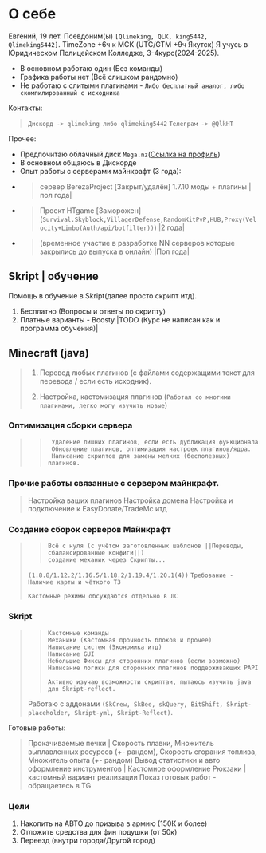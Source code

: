
<!---
QlimeKing/QlimeKing is a ✨ special ✨ repository because its `README.md` (this file) appears on your GitHub profile.
You can click the Preview link to take a look at your changes.
--->
# О себе
Евгений, 19 лет. Псевдоним(ы) `[Qlimeking, QLK, king5442, Qlimeking5442]`. TimeZone +6ч к МСК (UTC/GTM +9ч Якутск)
Я учусь в Юридическом Полицейском Колледже, 3-4курс(2024-2025).

- В основном работаю один (Без команды)
- Графика работы нет (Всё слишком рандомно)
- Не работаю с слитыми плагинами - `Либо бесплатный аналог, либо скомпилированный с исходника`

Контакты:
> `Дискорд -> qlimeking либо qlimeking5442`
> `Телеграм -> @QlkHT`

Прочее:
- Предпочитаю облачный диск `Mega.nz`([Ссылка на профиль](https://mega.nz/C!TNQCVA4B))
- В основном общаюсь в Дискорде
- Опыт работы с серверами майнкрафт (3 года):
- > сервер BerezaProject [Закрыт/удалён] 1.7.10 моды + плагины |пол года|
- > Проект HTgame [Заморожен] (`Survival.Skyblock,VillagerDefense,RandomKitPvP,HUB,Proxy(Velocity+Limbo(Auth/api/botfilter))`) |2 года|
- > (временное участие в разработке NN серверов которые закрылись до выпуска в онлайн) |Пол года|

## Skript | обучение
Помощь в обучение в Skript(далее просто скрипт итд).
1. Бесплатно (Вопросы и ответы по скрипту)
2. Платные варианты - Boosty |TODO (Курс не написан как и программа обучения)|

## Minecraft (java)
>
> 1. Перевод любых плагинов (с файлами содержащими текст для перевода / если есть исходник).
>
> 2. Настройка, кастомизация плагинов (`Работал со многими плагинами, легко могу изучить новые`)
>
### Оптимизация сборки сервера 
> > ```
> >  Удаление лишних плагинов, если есть дубликация функционала
> >  Обновление плагинов, оптимизация настроек плагинов/ядра.
> >  Написание скриптов для замены мелких (бесполезных) плагинов.
> > ```
>
### Прочие работы связанные с сервером майнкрафт.
> Настройка ваших плагинов
> Настройка домена 
> Настройка и подключение к EasyDonate/TradeMc
> итд
### Создание сборок серверов Майнкрафт
> > ```
> > Всё с нуля (с учётом заготовленных шаблонов ||Переводы, сбалансированные конфиги||)
> > создание механик через Скрипты...
> > ```
>
> ```(1.8.8/1.12.2/1.16.5/1.18.2/1.19.4/1.20.1(4))```
> ```Требование - Наличие карты и чёткого ТЗ```
> 
> `Кастомные режимы обсуждаются отдельно в ЛС`
### Skript
> > ```
> > Кастомные команды 
> > Механики (Кастомная прочность блоков и прочее)
> > Написание систем (Экономика итд)
> > Написание GUI 
> > Небольшие Фиксы для сторонних плагинов (если возможно)
> > Написание логики для сторонних плагинов поддерживающих PAPI
> > ```
> > `Активно изучаю возможности скриптаи, пытаюсь изучить java для Skript-reflect.`
> 
> Работаю с аддонами `(SkCrew, SkBee, skQuery, BitShift, Skript-placeholder, Skript-yml, Skript-Reflect)`.

Готовые работы:
> Прокачиваемые печки | Скорость плавки, Множитель выплавленных ресурсов (+- рандом), Скорость сгорания топлива, Множитель опыта (+- рандом) 
> Вывод статистики и авто оформление инструментов | Кастомное оформление
> Рюкзаки | кастомный вариант реализации
Показ готовых работ - обращаетесь в TG

### Цели
1. Накопить на АВТО до призыва в армию (150К и более)
2. Отложить средства для фин подушки (от 50к)
3. Переезд (внутри города/Другой город)


